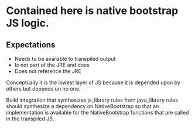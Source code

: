 # Contained here is native bootstrap JS logic.

## Expectations
- Needs to be available to transpiled output
- Is not part of the JRE and does
- Does not reference the JRE

Conceptually it is the lowest layer of JS because it is depended upon
by others but depends on no one.

Build integration that synthesizes js_library rules from java_library
rules should synthesize a dependency on NativeBootstrap so that an
implementation is available for the NativeBootstrap functions that are
called in the transpiled JS.
